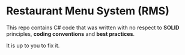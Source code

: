 # Restaurant Menu System (RMS)
This repo contains C# code that was written with no respect to **SOLID** principles, **coding conventions** and **best practices**.

It is up to you to fix it.
